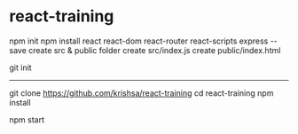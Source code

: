 # react-training

npm init
npm install react react-dom react-router react-scripts express --save
create src & public folder
create src/index.js
create public/index.html

git init



-----

git clone https://github.com/krishsa/react-training
cd react-training
npm install

npm start
